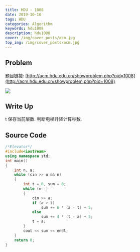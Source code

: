 ```yaml
---
title: HDU - 1008
date: 2019-10-10
tags: HDU
categories: Algorithm
keywords: hdu1008
description: hdu1008
cover: /img/cover_posts/acm.jpg
top_img: /img/cover_posts/acm.jpg
---
```

## Problem

题目链接: [http://acm.hdu.edu.cn/showproblem.php?pid=1008](http://acm.hdu.edu.cn/showproblem.php?pid=1008)

![](/img/img_posts/hdu1008.png)

## Write Up

t 保存当前层数.
判断电梯升降计算秒数.

## Source Code

``` c++
/*Elevator*/
#include<iostream>
using namespace std;
int main()
{
	int n, a;
	while (cin >> n && n)
	{
		int t = 0, sum = 0;
		while (n--)
		{
			cin >> a;
			if (a > t)
				sum += 6 * (a - t) + 5;
			else
				sum += 4 * (t - a) + 5;
			t = a;
		}
		cout << sum << endl;
	}
	return 0;
}
```

